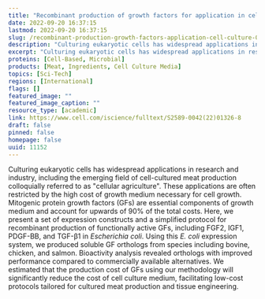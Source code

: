 ```yaml
---
title: "Recombinant production of growth factors for application in cell culture"
date: 2022-09-20 16:37:15
lastmod: 2022-09-20 16:37:15
slug: /recombinant-production-growth-factors-application-cell-culture-0
description: "Culturing eukaryotic cells has widespread applications in research and industry, including the emerging field of cell-cultured meat production colloquially referred to as “cellular agriculture”. These applications are often restricted by the high cost of growth medium necessary for cell growth. Mitogenic protein growth factors (GFs) are essential components of growth medium and account for upwards of 90% of the total costs."
excerpt: "Culturing eukaryotic cells has widespread applications in research and industry, including the emerging field of cell-cultured meat production colloquially referred to as “cellular agriculture”. These applications are often restricted by the high cost of growth medium necessary for cell growth. Mitogenic protein growth factors (GFs) are essential components of growth medium and account for upwards of 90% of the total costs."
proteins: [Cell-Based, Microbial]
products: [Meat, Ingredients, Cell Culture Media]
topics: [Sci-Tech]
regions: [International]
flags: []
featured_image: ""
featured_image_caption: ""
resource_type: [academic]
link: https://www.cell.com/iscience/fulltext/S2589-0042(22)01326-8
draft: false
pinned: false
homepage: false
uuid: 11152
---
```

Culturing eukaryotic cells has widespread applications in research and
industry, including the emerging field of cell-cultured meat production
colloquially referred to as "cellular agriculture". These applications
are often restricted by the high cost of growth medium necessary for
cell growth. Mitogenic protein growth factors (GFs) are essential
components of growth medium and account for upwards of 90% of the total
costs. Here, we present a set of expression constructs and a simplified
protocol for recombinant production of functionally active GFs,
including FGF2, IGF1, PDGF-BB, and TGF-β1 in *Escherichia coli*. Using
this *E. coli* expression system, we produced soluble GF orthologs from
species including bovine, chicken, and salmon. Bioactivity analysis
revealed orthologs with improved performance compared to commercially
available alternatives. We estimated that the production cost of GFs
using our methodology will significantly reduce the cost of cell culture
medium, facilitating low-cost protocols tailored for cultured meat
production and tissue engineering.
